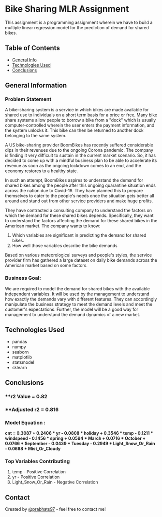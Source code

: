 # Bike Sharing MLR Assignment
This assignment is a programming assignment wherein we have to build a multiple linear regression model for the prediction of demand for shared bikes. 


## Table of Contents
* [General Info](#general-information)
* [Technologies Used](#technologies-used)
* [Conclusions](#conclusions)

<!-- You can include any other section that is pertinent to your problem -->

## General Information
### Problem Statement
A bike-sharing system is a service in which bikes are made available for shared use to individuals on a short term basis for a price or free. Many bike share systems allow people to borrow a bike from a "dock" which is usually computer-controlled wherein the user enters the payment information, and the system unlocks it. This bike can then be returned to another dock belonging to the same system.


A US bike-sharing provider BoomBikes has recently suffered considerable dips in their revenues due to the ongoing Corona pandemic. The company is finding it very difficult to sustain in the current market scenario. So, it has decided to come up with a mindful business plan to be able to accelerate its revenue as soon as the ongoing lockdown comes to an end, and the economy restores to a healthy state. 


In such an attempt, BoomBikes aspires to understand the demand for shared bikes among the people after this ongoing quarantine situation ends across the nation due to Covid-19. They have planned this to prepare themselves to cater to the people's needs once the situation gets better all around and stand out from other service providers and make huge profits.


They have contracted a consulting company to understand the factors on which the demand for these shared bikes depends. Specifically, they want to understand the factors affecting the demand for these shared bikes in the American market. The company wants to know:

1. Which variables are significant in predicting the demand for shared bikes.
2. How well those variables describe the bike demands

Based on various meteorological surveys and people's styles, the service provider firm has gathered a large dataset on daily bike demands across the American market based on some factors. 


### Business Goal:
We are required to model the demand for shared bikes with the available independent variables. It will be used by the management to understand how exactly the demands vary with different features. They can accordingly manipulate the business strategy to meet the demand levels and meet the customer's expectations. Further, the model will be a good way for management to understand the demand dynamics of a new market. 


## Technologies Used
- pandas
- numpy
- seaborn
- matplotlib
- statsmodel
- sklearn



## Conclusions
### **r2 Value = 0.82 
### **Adjusted r2 = 0.816 

### Model Equation : 
**cnt = 0.3087 + 0.2406 * yr - 0.0808 * holiday + 0.3546 * temp - 0.1211 * windspeed - 0.1456 * spring + 0.0594 * March + 0.0716 * October + 0.0766 * September - 0.0439 * Tuesday - 0.2949 * Light_Snow_Or_Rain - 0.0688 * Mist_Or_Cloudy**

### Top Variables Contributing
1. temp - Positive Correlation
2. yr - Positive Correlation
3. Light_Snow_Or_Rain - Negative Correlation



## Contact
Created by [@prabhats97](https://github.com/prabhats97) - feel free to contact me!


<!-- Optional -->
<!-- ## License -->
<!-- This project is open source and available under the [... License](). -->

<!-- You don't have to include all sections - just the one's relevant to your project -->
